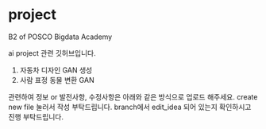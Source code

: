# project
B2 of POSCO Bigdata Academy

ai project 관련 깃허브입니다.

1. 자동차 디자인 GAN 생성
2. 사람 표정 동물 변환 GAN

관련하여 정보 or 발전사항, 수정사항은 아래와 같은 방식으로 업로드 해주세요.
  create new file 눌러서 작성 부탁드립니다.
  branch에서 edit_idea 되어 있는지 확인하시고 진행 부탁드립니다.

